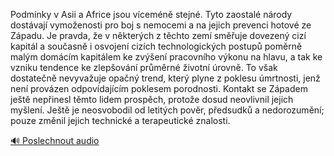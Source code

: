 
Podmínky v Asii a Africe jsou víceméně stejné. Tyto zaostalé národy dostávají vymoženosti pro boj s nemocemi a na jejich prevenci hotové ze Západu. Je pravda, že v některých z těchto zemí směřuje dovezený cizí kapitál a současně i osvojení cizích technologických postupů poměrně malým domácím kapitálem ke zvýšení pracovního výkonu na hlavu, a tak ke vzniku tendence ke zlepšování průměrné životní úrovně. To však dostatečně nevyvažuje opačný trend, který plyne z poklesu úmrtnosti, jenž není provázen odpovídajícím poklesem porodnosti. Kontakt se Západem ještě nepřinesl těmto lidem prospěch, protože dosud neovlivnil jejich myšlení. Ještě je neosvobodil od letitých pověr, předsudků a nedorozumění; pouze změnil jejich technické a terapeutické znalosti.

[🔊 Poslechnout audio](/data/7-paragraphs/audio/chapter_133/para_001-Podmnky-v-Asii-a-Africe-jsou-vcemn-stejn-Tyt.mp3)
